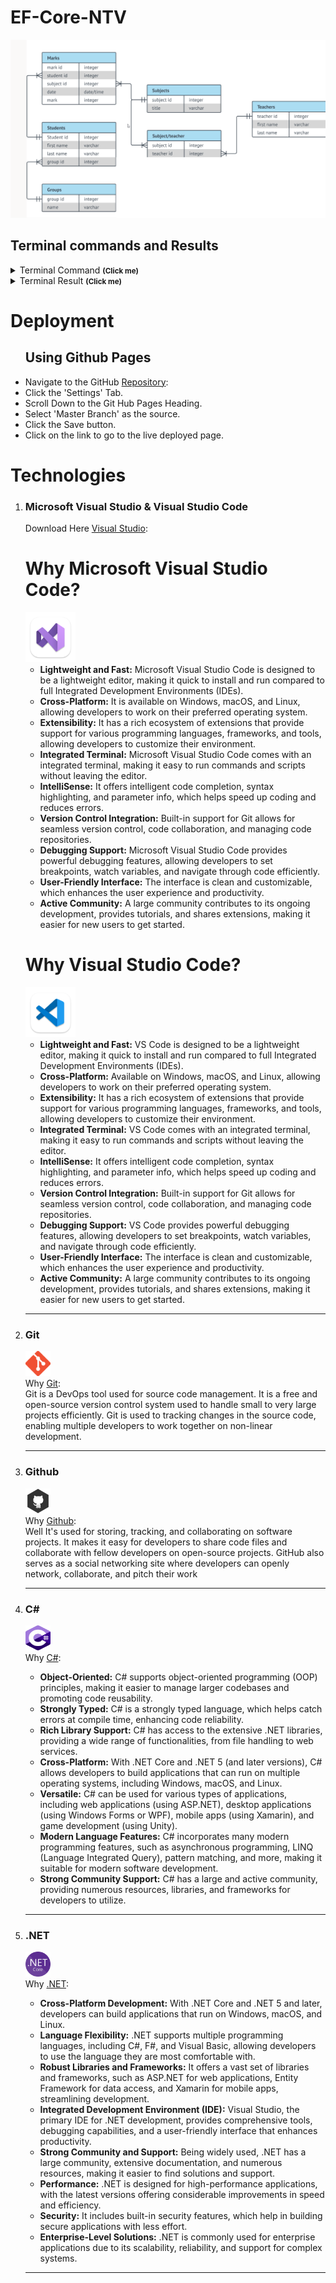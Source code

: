 # EF-Core-NTV
<img src="./StudentManagement/assets/images/screenshots/image.png" alt="ERD"><br>
<h2>Terminal commands and Results</h2>
  <details> 
      <summary>Terminal Command <small><strong>(Click me)</strong></small></summary>
      <img src="./StudentManagement/assets/images/screenshots/dotnet-run.png" alt="example of command to run in terminal"><br>
  </details>
  <details>
      <summary>Terminal Result <small><strong>(Click me)</strong></small></summary>
      <img src="./StudentManagement/assets/images/screenshots/dotnet-result.png" alt="the result of the terminal command"><br>
  </details>
<h1>Deployment</h1>
<ul>
    <h2>Using Github Pages</h2>
    <li>
        Navigate to the GitHub <a href="#" target="_blank">Repository</a>:
    </li>
    <li>
        Click the 'Settings' Tab.
    </li>
    <li>
        Scroll Down to the Git Hub Pages Heading.
    </li>
    <li>
        Select 'Master Branch' as the source.
    </li>
    <li>
        Click the Save button.
    </li>
    <li>
        Click on the link to go to the live deployed page.
    </li>
</ul>
<h1>Technologies</h1>
<ol>
    <li>
        <h3>Microsoft Visual Studio & Visual Studio Code</h3>
        <p>Download Here <a href="https://visualstudio.microsoft.com/" target="_blank">Visual Studio</a>:<br>
        <h1>Why Microsoft Visual Studio Code?</h1>
    <img src="./StudentManagement/assets/images/icons/VisualStudio.png" width="80px" height="80x" alt="MS VSCODE logo"><br>  
    <ul>
        <li>
            <strong>Lightweight and Fast:</strong> 
            Microsoft Visual Studio Code is designed to be a lightweight editor, making it quick to install and run compared to full Integrated Development Environments (IDEs).
        </li>
        <li>
            <strong>Cross-Platform:</strong> 
            It is available on Windows, macOS, and Linux, allowing developers to work on their preferred operating system.
        </li>
        <li>
            <strong>Extensibility:</strong> 
            It has a rich ecosystem of extensions that provide support for various programming languages, frameworks, and tools, allowing developers to customize their environment.
        </li>
        <li>
            <strong>Integrated Terminal:</strong> 
            Microsoft Visual Studio Code comes with an integrated terminal, making it easy to run commands and scripts without leaving the editor.
        </li>
        <li>
            <strong>IntelliSense:</strong> 
            It offers intelligent code completion, syntax highlighting, and parameter info, which helps speed up coding and reduces errors.
        </li>
        <li>
            <strong>Version Control Integration:</strong> Built-in support for Git allows for seamless version control, code collaboration, and managing code repositories.
        </li>
        <li>
            <strong>Debugging Support:</strong> 
            Microsoft Visual Studio Code provides powerful debugging features, allowing developers to set breakpoints, watch variables, and navigate through code efficiently.
        </li>
        <li>
            <strong>User-Friendly Interface:</strong> 
            The interface is clean and customizable, which enhances the user experience and productivity.
        </li>
        <li>
            <strong>Active Community:</strong> 
            A large community contributes to its ongoing development, provides tutorials, and shares extensions, making it easier for new users to get started.
        </li>
    </ul>
        <h1>Why Visual Studio Code?</h1>
    <img src="./StudentManagement/assets/images/icons/vsCode.png" width="80px" height="80x" alt="VSCODE logo"><br>
    <ul>
        <li>
            <strong>Lightweight and Fast:</strong> 
            VS Code is designed to be a lightweight editor, making it quick to install and run compared to full Integrated Development Environments (IDEs).
        </li>
        <li>
            <strong>Cross-Platform:</strong> 
            Available on Windows, macOS, and Linux, allowing developers to work on their preferred operating system.
        </li>
        <li>
            <strong>Extensibility:</strong>
            It has a rich ecosystem of extensions that provide support for various programming languages, frameworks, and tools, allowing developers to customize their environment.
         </li>
        <li>
            <strong>Integrated Terminal:</strong> 
            VS Code comes with an integrated terminal, making it easy to run commands and scripts without leaving the editor.
        </li>
        <li>
            <strong>IntelliSense:</strong> 
            It offers intelligent code completion, syntax highlighting, and parameter info, which helps speed up coding and reduces errors.
        </li>
        <li>
            <strong>Version Control Integration:</strong> Built-in support for Git allows for seamless version control, code collaboration, and managing code repositories.
        </li>
        <li>
            <strong>Debugging Support:</strong> 
            VS Code provides powerful debugging features, allowing developers to set breakpoints, watch variables, and navigate through code efficiently.
        </li>
        <li>
            <strong>User-Friendly Interface:</strong> 
            The interface is clean and customizable, which enhances the user experience and productivity.
        </li>
        <li>
            <strong>Active Community:</strong> 
            A large community contributes to its ongoing development, provides tutorials, and shares extensions, making it easier for new users to get started.
        </li>
    </ul>
        </p><hr>
    </li>
    <li>
        <h3>Git</h3><p>
        <img src="./StudentManagement/assets/images/icons/git.png" width="40px" height="40x" alt="git logo"><br>
        Why <a href="https://git-scm.com/" target="_blank">Git</a>:<br>
        Git is a DevOps tool used for source code management. It is a free and open-source version control system used to handle small to very large projects efficiently. Git is used to tracking changes in the source code, enabling multiple developers to work together on non-linear development.
        </p><hr>
    </li>
    <li>
        <h3>Github</h3><p>
        <img src="./StudentManagement/assets/images/icons/github.png" width="40px" height="40x" alt="github logo"><br>
        Why <a href="https://github.com/" target="_blank">Github</a>:<br>
        Well It's used for storing, tracking, and collaborating on software projects. It makes it easy for developers to share code files and collaborate with fellow developers on open-source projects. GitHub also serves as a social networking site where developers can openly network, collaborate, and pitch their work 
        </p><hr>
    </li>
    <li>
        <h3>C#</h3><p>
        <img src="./StudentManagement/assets/images/icons/Csharp.png" width="40px" height="40x" alt="C#"><br>
        Why <a href="https://learn.microsoft.com/en-us/dotnet/csharp/" target="_blank">C#</a>:<br>
        <ul>
            <li>
            <strong>Object-Oriented:</strong> 
                C# supports object-oriented programming (OOP) principles, making it easier to manage larger codebases and promoting code reusability.
            </li>
            <li>
            <strong>Strongly Typed:</strong> 
                C# is a strongly typed language, which helps catch errors at compile time, enhancing code reliability.
            </li>
            <li>
            <strong>Rich Library Support:</strong>
                C# has access to the extensive .NET libraries, providing a wide range of functionalities, from file handling to web services.
            </li>
            <li>
            <strong>Cross-Platform:</strong> 
                With .NET Core and .NET 5 (and later versions), C# allows developers to build applications that can run on multiple operating systems, including Windows, macOS, and Linux.
            </li>
            <li>
            <strong>Versatile:</strong> 
                C# can be used for various types of applications, including web applications (using ASP.NET), desktop applications (using Windows Forms or WPF), mobile apps (using Xamarin), and game development (using Unity).
            </li>
            <li>
            <strong>Modern Language Features:</strong>          
                C# incorporates many modern programming features, such as asynchronous programming, LINQ (Language Integrated Query), pattern matching, and more, making it suitable for modern software development.
            </li>
            <li>
            <strong>Strong Community Support:</strong> 
                C# has a large and active community, providing numerous resources, libraries, and frameworks for developers to utilize.
            </li>
        </ul>
        </p><hr>
        <li>
        <h3>.NET</h3><p>
        <img src="./StudentManagement/assets/images/icons/Dotnet.png" width="40px" height="40x" alt=".NET logo"><br>
        Why <a href="https://dotnet.microsoft.com/en-us/" target="_blank">.NET</a>:<br>
        <ul>
            <li>
            <strong>Cross-Platform Development:</strong> 
                With .NET Core and .NET 5 and later, developers can build applications that run on Windows, macOS, and Linux.
            </li>
            <li>
            <strong>Language Flexibility:</strong> 
                .NET supports multiple programming languages, including C#, F#, and Visual Basic, allowing developers to use the language they are most comfortable with.
            </li>
            <li>
            <strong>Robust Libraries and Frameworks:</strong>
                It offers a vast set of libraries and frameworks, such as ASP.NET for web applications, Entity Framework for data access, and Xamarin for mobile apps, streamlining development.
            </li>
            <li>
            <strong>Integrated Development Environment (IDE):</strong> 
                Visual Studio, the primary IDE for .NET development, provides comprehensive tools, debugging capabilities, and a user-friendly interface that enhances productivity.
            </li>
            <li>
            <strong>Strong Community and Support:</strong>
                Being widely used, .NET has a large community, extensive documentation, and numerous resources, making it easier to find solutions and support.
            </li>
            <li>
            <strong>Performance:</strong>          
                .NET is designed for high-performance applications, with the latest versions offering considerable improvements in speed and efficiency.
            </li>
            <li>
            <strong>Security:</strong>
                It includes built-in security features, which help in building secure applications with less effort.
            </li>
            <li>
            <strong>Enterprise-Level Solutions:</strong> 
                .NET is commonly used for enterprise applications due to its scalability, reliability, and support for complex systems.
            </li>
        </ul>
        </p><hr>
    </li>
</ol>

